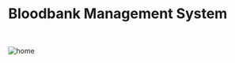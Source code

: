  <h1>Bloodbank Management System</h1><br/>
 
 ![home](https://user-images.githubusercontent.com/24903839/33646313-be6abfe6-da03-11e7-8b0f-fc6cf6e7e017.png)

